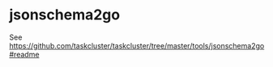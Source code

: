 # jsonschema2go

See https://github.com/taskcluster/taskcluster/tree/master/tools/jsonschema2go#readme

